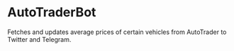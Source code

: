# AutoTraderBot
Fetches and updates average prices of certain vehicles from AutoTrader to Twitter and Telegram.
